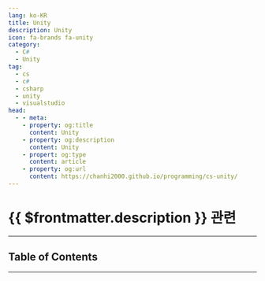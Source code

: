```yaml
---
lang: ko-KR
title: Unity
description: Unity
icon: fa-brands fa-unity
category:
  - C#
  - Unity
tag:
  - cs
  - c#
  - csharp
  - unity
  - visualstudio
head: 
  - - meta:
    - property: og:title
      content: Unity
    - property: og:description
      content: Unity
    - propert: og:type
      content: article
    - property: og:url
      content: https://chanhi2000.github.io/programming/cs-unity/
---
```


# {{ $frontmatter.description }} 관련

<ShieldsGroup logos="csharp,visualstudio,unity"/>

---

## Table of Contents

<ToCLocal basePath="/programming/cs-blazor/" />

---

<TagLinks />